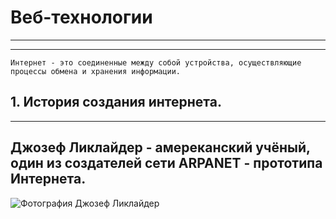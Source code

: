 # Веб-технологии
---
---
`Интернет - это соединенные между собой устройства, осуществляющие процессы обмена и хранения информации.`

## 1. История создания интернета.
---
## Джозеф Ликлайдер - амереканский учёный, один из создателей сети ARPANET - прототипа Интернета.
![Фотография Джозеф Ликлайдер](https://iv.kommersant.ru/Issues.photo/OGONIOK/2014/002/KMO_121006_03212_1_t218_131416.jpg)
